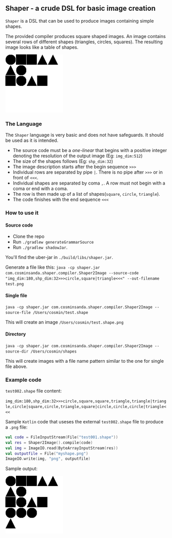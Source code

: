 ## Shaper - a crude DSL for basic image creation

`Shaper` is a DSL that can be used to produce images containing simple shapes.

The provided compiler produces square shaped images. An image contains several rows of different shapes (triangles, circles, squares).
The resulting image looks like a table of shapes.

![Sample output image](test001.png)

### The Language

The `Shaper` language is very basic and does not have safeguards. It should be used as it is intended.

* The source code must be a _one-linear_ that begins with a positive integer denoting the resolution of the output image (Eg: `img_dim:512`)
* The size of the shapes follows (Eg: `shp_dim:32`)
* The image description starts after the begin sequence `>>>`
* Individual rows are separated by pipe `|`. There is no pipe after `>>>` or in front of `<<<`.
* Individual shapes are separated by coma `,`. A row must not begin with a coma or end with a coma.
* The row is then made up of a list of shapes(`square`, `circle`, `triangle`). 
* The code finishes with the end sequence `<<<`

### How to use it

#### Source code

* Clone the repo
* Run `./gradlew generateGrammarSource`
* Run `./gradlew shadowJar`.

You'll find the uber-jar in `./build/libs/shaper.jar`.

Generate a file like this: `java -cp shaper.jar com.cosminsanda.shaper.compiler.Shaper2Image --source-code "img_dim:180,shp_dim:32>>>circle,square|triangle<<<" --out-filename test.png
`

#### Single file

`java -cp shaper.jar com.cosminsanda.shaper.compiler.Shaper2Image --source-file /Users/cosmin/test.shape`

This will create an image `/Users/cosmin/test.shape.png`

#### Directory

`java -cp shaper.jar com.cosminsanda.shaper.compiler.Shaper2Image --source-dir /Users/cosmin/shapes`

This will create images with a file name pattern similar to the one for single file above.

### Example code

`test002.shape` file content:

```img_dim:180,shp_dim:32>>>circle,square,square,triangle,triangle|triangle,circle|square,circle,triangle,square|circle,circle,circle|triangle<<<```

Sample `Kotlin` code that useses the external `test002.shape` file to produce a `.png` file:

```kotlin
val code = FileInputStream(File("test001.shape"))
val res = Shaper2Image().compile(code)
val img = ImageIO.read(ByteArrayInputStream(res))
val outputfile = File("myshape.png")
ImageIO.write(img, "png", outputfile)
```
Sample output:

![Sample output image](test002.png)